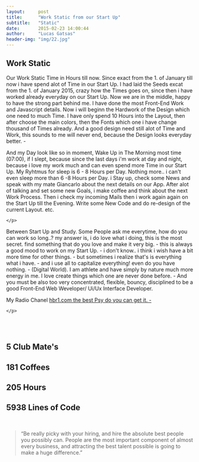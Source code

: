 ```yaml
---
layout:     post
title:      "Work Static from our Start Up"
subtitle:   "Static"
date:       2015-02-23 14:00:44
author:     "Lucas Gatsas"
header-img: "img/22.jpg"
---
```

<h2 class="section-heading">Work Static</h2>


<p>Our Work Static Time in Hours till now. Since exact from the 1. of January till now i have spend alot of Time in our Start Up. I had laid the Seeds excat from the 1. of January 2015, crazy how the Times goes on, since then i have worked already everyday on our Start Up. Now we are in the middle, happy to have the strong part behind me. I have done the most Front-End Work and Javascript details. Now i will beginn the Hardwork of the Design which one need to much Time. I have only spend 10 Hours into the Layout, then after choose the main colors, then the Fonts which one i have change thousand of Times already. And a good design need still alot of Time and Work, this sounds to me  will never end, because the Design looks everyday better. - </p>



<p>
And my Day look like so in moment, Wake Up in The Morning most time (07:00), if I slept, because since the last days i'm work at day and night, because i love my work much and can even spend more Time in our Start Up. My Ryhtmus for sleep is 6 - 8 Hours per Day. Nothing more.. i can't even sleep more than 6 -8 Hours per Day. i Stay up, check some News and speak with my mate Giancarlo about the next details on our App. After alot of talking and set some new Goals, i make coffee and think about the next Work Process. Then i check my incoming Mails then i work again again on the Start Up till the Evening. Write some New Code and do re-design of the current Layout. etc. 


	</p>

<p> 
Between Start Up and Study. 
Some People ask me everytime, how do you can work so long..? my answer is, i do love what i doing, this is the most secret. find something that do you love and make it very big. - this is always a good mood to work on my Start Up. - i don't know.. i think i wish have a bit more time for other things. - but sometimes i realize that's is everything what i have. - and i use all to capitalize everything! even do you have nothing. - (Digital World). I am athlete and have simply by nature much more energy in me. I love create things which one are never done before. - And you must be also too very concentrated, flexible, bouncy, disciplined to be a good Front-End Web Weveloper/ Ui/Ux Interface Developer. 





</p>

My Radio Chanel [hbr1.com the best Psy do you can get it. -](http://hbr1.com/) 

<p>

	</p>

<br><br>

<h2 class="section-heading">5 Club Mate's</h2>

<h2 class="section-heading">181 Coffees</h2>

<h2 class="section-heading">205 Hours</h2>

<h2 class="section-heading">5938 Lines of Code</h2>


<!--
<div class="row">
        <div class="col-md-4"></div>
        <div class="col-md-4"><img class="img-circle img-responsive img-center" src="{{ site.baseurl }}/img/9k=.jpg" alt="">  <h3>Helen V. Holmes
                    <small>Designer and Front-End Web Developer @Capital One - U.S.A</small>
                </h3></div>
        <div class="col-md-4"></div>
      </div>
-->





<!--
<a href="#">
    <img src="{{ site.baseurl }}/img/googleanalstic.png" alt="Post Sample Image" style="width:100%">
</a>
-->

<br>

<blockquote>
“Be really picky with your hiring, and hire the absolute best people you possibly can. People are the most important component of almost every business, and attracting the best talent possible is going to make a huge difference.”
</blockquote>